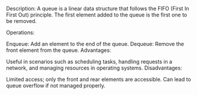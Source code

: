 Description:
A queue is a linear data structure that follows the FIFO (First In First Out) principle. The first element added to the queue is the first one to be removed.

Operations:

Enqueue: Add an element to the end of the queue.
Dequeue: Remove the front element from the queue.
Advantages:

Useful in scenarios such as scheduling tasks, handling requests in a network, and managing resources in operating systems.
Disadvantages:

Limited access; only the front and rear elements are accessible.
Can lead to queue overflow if not managed properly.
